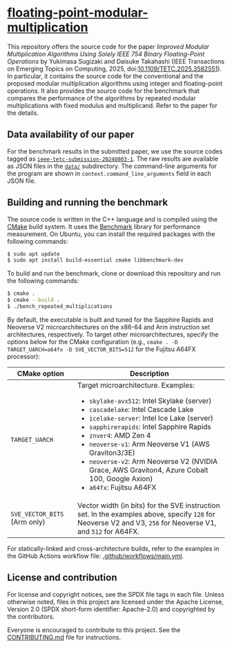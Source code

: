 # [floating-point-modular-multiplication](https://github.com/Terminus-IMRC/floating-point-modular-multiplication)

This repository offers the source code for the paper <cite>Improved Modular
Multiplication Algorithms Using Solely IEEE 754 Binary Floating-Point
Operations</cite> by Yukimasa Sugizaki and Daisuke Takahashi (IEEE Transactions
on Emerging Topics on Computing, 2025,
doi:[10.1109/TETC.2025.3582551](https://doi.org/10.1109/TETC.2025.3582551)).
In particular, it contains the source code for the conventional and the proposed
modular multiplication algorithms using integer and floating-point operations.
It also provides the source code for the benchmark that compares the performance
of the algorithms by repeated modular multiplications with fixed modulus and
multiplicand.
Refer to the paper for the details.


## Data availability of our paper

For the benchmark results in the submitted paper, we use the source codes tagged
as
[`ieee-tetc-submission-20240803-1`](https://github.com/Terminus-IMRC/floating-point-modular-multiplication/tree/ieee-tetc-submission-20240803-1).
The raw results are available as JSON files in the
[`data/`](https://github.com/Terminus-IMRC/floating-point-modular-multiplication/tree/ieee-tetc-submission-20240803-1/data)
subdirectory.
The command-line arguments for the program are shown in
`context.command_line_arguments` field in each JSON file.


## Building and running the benchmark

The source code is written in the C++ language and is compiled using the
[CMake](https://cmake.org/) build system.
It uses the [Benchmark](https://github.com/google/benchmark) library for
performance measurement.
On Ubuntu, you can install the required packages with the following commands:

```bash
$ sudo apt update
$ sudo apt install build-essential cmake libbenchmark-dev
```

To build and run the benchmark, clone or download this repository and run the
following commands:

```bash
$ cmake .
$ cmake --build .
$ ./bench_repeated_multiplications
```

By default, the executable is built and tuned for the Sapphire Rapids and
Neoverse V2 microarchitectures on the x86-64 and Arm instruction set
architectures, respectively.
To target other microarchitectures, specify the options below for the CMake
configuration (e.g., `cmake . -D TARGET_UARCH=a64fx -D SVE_VECTOR_BITS=512` for
the Fujitsu A64FX processor):

| CMake option | Description |
| --- | --- |
| `TARGET_UARCH` | Target microarchitecture. Examples: <ul> <li>`skylake-avx512`: Intel Skylake (server)</li> <li>`cascadelake`: Intel Cascade Lake</li> <li>`icelake-server`: Intel Ice Lake (server)</li> <li>`sapphirerapids`: Intel Sapphire Rapids</li> <li>`znver4`: AMD Zen 4</li> <li>`neoverse-v1`: Arm Neoverse V1 (AWS Graviton3/3E)</li> <li>`neoverse-v2`: Arm Neoverse V2 (NVIDIA Grace, AWS Graviton4, Azure Cobalt 100, Google Axion)</li> <li>`a64fx`: Fujitsu A64FX</li> </ul> |
| `SVE_VECTOR_BITS` (Arm only) | Vector width (in bits) for the SVE instruction set. In the examples above, specify `128` for Neoverse V2 and V3, `256` for Neoverse V1, and `512` for A64FX. |

For statically-linked and cross-architecture builds, refer to the examples in
the GitHub Actions workflow file:
[.github/workflows/main.yml](.github/workflows/main.yml).


## License and contribution

For license and copyright notices, see the SPDX file tags in each file.
Unless otherwise noted, files in this project are licensed under the Apache
License, Version 2.0 (SPDX short-form identifier: Apache-2.0) and copyrighted by
the contributors.

Everyone is encouraged to contribute to this project.
See the [CONTRIBUTING.md](CONTRIBUTING.md) file for instructions.
